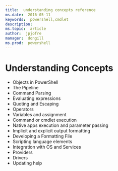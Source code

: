 ```yaml
---
title:  understanding concepts reference
ms.date:  2016-05-11
keywords:  powershell,cmdlet
description:  
ms.topic:  article
author:  jpjofre
manager:  dongill
ms.prod:  powershell
---
```


# Understanding Concepts

*  Objects in PowerShell  
*  The Pipeline
*  Command Parsing
*  Evaluating expressions
*  Quoting and Escaping
*  Operators
*  Variables and assignment
*  Command or cmdlet execution
*  Native apps execution and parameter passing
*  Implicit and explicit output formatting
*  Developing a Formatting File
*  Scripting language elements
*  Integration with OS and Services
*  Providers
*  Drivers
*  Updating help 

